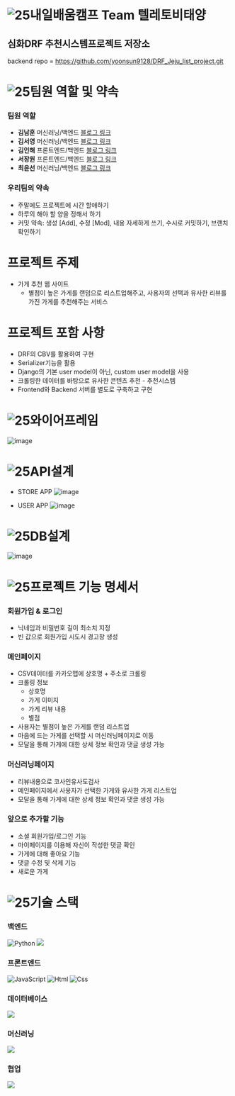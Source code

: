 # ![25](https://user-images.githubusercontent.com/103415295/200451827-97c67713-e0d2-4558-bf6f-f2b9846c0829.png)내일배움캠프 Team 텔레토비태양

## 심화DRF 추천시스템프로젝트 저장소


backend repo = https://github.com/yoonsun9128/DRF_Jeju_list_project.git

# ![25](https://user-images.githubusercontent.com/103415295/200451827-97c67713-e0d2-4558-bf6f-f2b9846c0829.png)팀원 역할 및 약속
### 팀원 역할
  - **김남훈** 머신러닝/백엔드 [블로그 링크](https://hunss.tistory.com/)
  - **김서영** 머신러닝/백엔드 [블로그 링크](https://velog.io/@ksykma)
  - **김인해** 프론트엔드/백엔드 [블로그 링크](https://oceandevelopment.tistory.com/)
  - **서장원** 프론트엔드/백엔드 [블로그 링크](https://sjw887.tistory.com/)
  - **최윤선** 머신러닝/백엔드 [블로그 링크](https://iced-coriander-f89.notion.site/TIL-WIL-Tistory-e8463c7836844157a40c2c76fbaf1c61)
### 우리팀의 약속
  - 주말에도 프로젝트에 시간 할애하기
  - 하루의 해야 할 양을 정해서 하기
  - 커밋 약속: 생성 [Add], 수정 [Mod], 내용 자세하게 쓰기, 수시로 커밋하기, 브랜치 확인하기

# 프로젝트 주제
+ 가게 추천 웹 사이트
  - 별점이 높은 가게를 랜덤으로 리스트업해주고, 사용자의 선택과 유사한 리뷰를 가진 가게를 
    추천해주는 서비스

# 프로젝트 포함 사항
  - DRF의 CBV를 활용하여 구현
  - Serializer기능을 활용
  - Django의 기본 user model이 아닌, custom user model을 사용
  - 크롤링한 데이터를 바탕으로 유사한 콘텐츠 추천 - 추천시스템
  - Frontend와 Backend 서버를 별도로 구축하고 구현
 

 # ![25](https://user-images.githubusercontent.com/103415295/200451837-221980f5-74f3-46f2-a56b-704e7c5ad91b.png)와이어프레임
![image](https://user-images.githubusercontent.com/103415295/200363425-45d9095e-3a07-4162-8ab3-ef1abf46b152.png)
 
 # ![25](https://user-images.githubusercontent.com/103415295/200451854-3a9e805d-e24e-4035-a7b0-c6238b5c487b.png)API설계
 + STORE APP
![image](https://user-images.githubusercontent.com/103415295/200448140-faaad562-a249-42fe-8b7c-26d5ba67ef61.png)

 + USER APP
 ![image](https://user-images.githubusercontent.com/103415295/200448271-7cf56e80-a2ad-4d46-a376-bcfdf97d6ba4.png)



 # ![25](https://user-images.githubusercontent.com/103415295/200451920-fa94cae7-f866-4c65-bbe0-3976fd8b350b.png)DB설계
![image](https://user-images.githubusercontent.com/103415295/200444788-1995485e-5b1b-4132-af8e-ed4ca790e7b8.png)


 # ![25](https://user-images.githubusercontent.com/103415295/200451928-7782261a-3148-4069-a03c-eb79678a59cb.png)프로젝트 기능 명세서
 ### 회원가입 & 로그인
   + 닉네임과 비밀번호 길이 최소치 지정
   + 빈 값으로 회원가입 시도시 경고창 생성
   
 ### 메인페이지
   + CSV데이터를 카카오맵에 상호명 + 주소로 크롤링
   + 크롤링 정보
     - 상호명
     - 가게 이미지
     - 가게 리뷰 내용
     - 별점
   + 사용자는 별점이 높은 가게를 랜덤 리스트업
   + 마음에 드는 가게를 선택할 시 머신러닝페이지로 이동
   + 모달을 통해 가게에 대한 상세 정보 확인과 댓글 생성 가능
 ### 머신러닝페이지
   + 리뷰내용으로 코사인유사도검사
   + 메인페이지에서 사용자가 선택한 가게와 유사한 가게 리스트업
   + 모달을 통해 가게에 대한 상세 정보 확인과 댓글 생성 가능
   
 
 ### 앞으로 추가할 기능
   + 소셜 회원가입/로그인 기능
   + 마이페이지를 이용해 자신이 작성한 댓글 확인
   + 가게에 대해 좋아요 기능
   + 댓글 수정 및 삭제 기능
   + 새로운 가게 


# ![25](https://user-images.githubusercontent.com/103415295/200451936-b234dac2-a60a-4249-8a04-f03662eb0122.png)기술 스택

### 백엔드
<img alt="Python" src ="https://img.shields.io/badge/Python-3776AB.svg?&style=for-the-badge&logo=Python&logoColor=white"/> <img src="https://img.shields.io/badge/Django-092E20?style=for-the-badge&logo=Django&logoColor=white">

### 프론트엔드
<img alt="JavaScript" src ="https://img.shields.io/badge/JavaScriipt-F7DF1E.svg?&style=for-the-badge&logo=JavaScript&logoColor=black"/> <img alt="Html" src ="https://img.shields.io/badge/HTML5-E34F26.svg?&style=for-the-badge&logo=HTML5&logoColor=white"/> <img alt="Css" src ="https://img.shields.io/badge/CSS3-1572B6.svg?&style=for-the-badge&logo=CSS3&logoColor=white"/>

### 데이터베이스
<img src="https://img.shields.io/badge/SQLite-003B57?style=for-the-badge&logo=SQLite&logoColor=white">

### 머신러닝
<img src="https://img.shields.io/badge/Selenium-43B02A?style=for-the-badge&logo=Selenium&logoColor=white">

### 협업
<img src="https://img.shields.io/badge/github-181717?style=for-the-badge&logo=github&logoColor=white">
